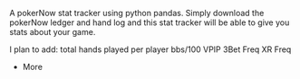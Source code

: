 A pokerNow stat tracker using python pandas. Simply download the pokerNow ledger and hand log and this stat tracker will be able to give you stats about your game.

I plan to add:
total hands played per player
bbs/100
VPIP
3Bet Freq
XR Freq
+ More
